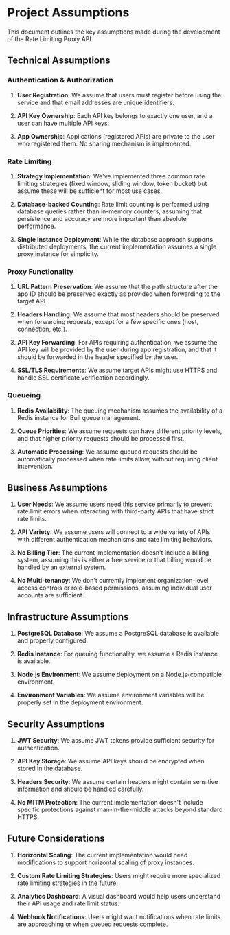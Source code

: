 # Project Assumptions

This document outlines the key assumptions made during the development of the Rate Limiting Proxy API.

## Technical Assumptions

### Authentication & Authorization

1. **User Registration**: We assume that users must register before using the service and that email addresses are unique identifiers.

2. **API Key Ownership**: Each API key belongs to exactly one user, and a user can have multiple API keys.

3. **App Ownership**: Applications (registered APIs) are private to the user who registered them. No sharing mechanism is implemented.

### Rate Limiting

1. **Strategy Implementation**: We've implemented three common rate limiting strategies (fixed window, sliding window, token bucket) but assume these will be sufficient for most use cases.

2. **Database-backed Counting**: Rate limit counting is performed using database queries rather than in-memory counters, assuming that persistence and accuracy are more important than absolute performance.

3. **Single Instance Deployment**: While the database approach supports distributed deployments, the current implementation assumes a single proxy instance for simplicity.

### Proxy Functionality

1. **URL Pattern Preservation**: We assume that the path structure after the app ID should be preserved exactly as provided when forwarding to the target API.

2. **Headers Handling**: We assume that most headers should be preserved when forwarding requests, except for a few specific ones (host, connection, etc.).

3. **API Key Forwarding**: For APIs requiring authentication, we assume the API key will be provided by the user during app registration, and that it should be forwarded in the header specified by the user.

4. **SSL/TLS Requirements**: We assume target APIs might use HTTPS and handle SSL certificate verification accordingly.

### Queueing

1. **Redis Availability**: The queuing mechanism assumes the availability of a Redis instance for Bull queue management.

2. **Queue Priorities**: We assume requests can have different priority levels, and that higher priority requests should be processed first.

3. **Automatic Processing**: We assume queued requests should be automatically processed when rate limits allow, without requiring client intervention.

## Business Assumptions

1. **User Needs**: We assume users need this service primarily to prevent rate limit errors when interacting with third-party APIs that have strict rate limits.

2. **API Variety**: We assume users will connect to a wide variety of APIs with different authentication mechanisms and rate limiting behaviors.

3. **No Billing Tier**: The current implementation doesn't include a billing system, assuming this is either a free service or that billing would be handled by an external system.

4. **No Multi-tenancy**: We don't currently implement organization-level access controls or role-based permissions, assuming individual user accounts are sufficient.

## Infrastructure Assumptions

1. **PostgreSQL Database**: We assume a PostgreSQL database is available and properly configured.

2. **Redis Instance**: For queuing functionality, we assume a Redis instance is available.

3. **Node.js Environment**: We assume deployment on a Node.js-compatible environment.

4. **Environment Variables**: We assume environment variables will be properly set in the deployment environment.

## Security Assumptions

1. **JWT Security**: We assume JWT tokens provide sufficient security for authentication.

2. **API Key Storage**: We assume API keys should be encrypted when stored in the database.

3. **Headers Security**: We assume certain headers might contain sensitive information and should be handled carefully.

4. **No MITM Protection**: The current implementation doesn't include specific protections against man-in-the-middle attacks beyond standard HTTPS.

## Future Considerations

1. **Horizontal Scaling**: The current implementation would need modifications to support horizontal scaling of proxy instances.

2. **Custom Rate Limiting Strategies**: Users might require more specialized rate limiting strategies in the future.

3. **Analytics Dashboard**: A visual dashboard would help users understand their API usage and rate limit status.

4. **Webhook Notifications**: Users might want notifications when rate limits are approaching or when queued requests complete.
